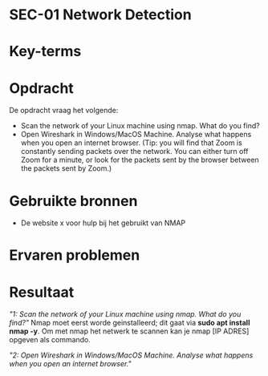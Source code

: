 # SEC-01 Network Detection

# Key-terms


# Opdracht

De opdracht vraag het volgende:
- Scan the network of your Linux machine using nmap. What do you find?
- Open Wireshark in Windows/MacOS Machine. Analyse what happens when you open an internet browser. (Tip: you will find that Zoom is constantly sending packets over the network. You can either turn off Zoom for a minute, or look for the packets sent by the browser between the packets sent by Zoom.)


# Gebruikte bronnen
- De website x voor hulp bij het gebruikt van NMAP

# Ervaren problemen

# Resultaat

*"1: Scan the network of your Linux machine using nmap. What do you find?"* 
Nmap moet eerst worde geinstalleerd; dit gaat via **sudo apt install nmap -y**.
Om met nmap het netwerk te scannen kan je nmap [IP ADRES] opgeven als commando.

*"2: Open Wireshark in Windows/MacOS Machine. Analyse what happens when you open an internet browser."*